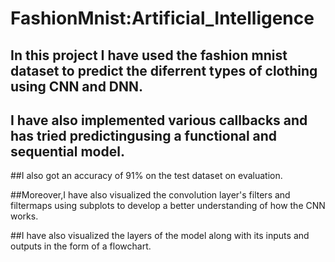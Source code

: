 # FashionMnist:Artificial_Intelligence

## In this project I have used the fashion mnist dataset to predict the diferrent types of clothing using CNN and DNN.

## I have also implemented various callbacks and has tried predictingusing a functional and sequential model.

##I also got an accuracy of 91% on the test dataset on evaluation.

##Moreover,I have also visualized the convolution layer's filters and filtermaps using subplots to develop a better understanding of how the CNN works.

##I have also visualized the layers of the model along with its inputs and outputs in the form of a flowchart.
